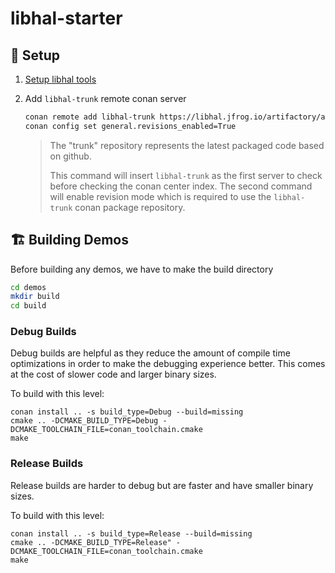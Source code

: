 # libhal-starter

## 🧰 Setup

1. [Setup libhal tools](https://libhal.github.io/prerequisites/)
2. Add `libhal-trunk` remote conan server

    ```bash
    conan remote add libhal-trunk https://libhal.jfrog.io/artifactory/api/conan/trunk-conan --insert
    conan config set general.revisions_enabled=True
    ```

    > The "trunk" repository represents the latest packaged code based on
    > github.
    >
    > This command will insert `libhal-trunk` as the first server to check
    > before checking the conan center index. The second command will enable
    > revision mode which is required to use the `libhal-trunk` conan package
    > repository.

## 🏗️ Building Demos

Before building any demos, we have to make the build directory

```bash
cd demos
mkdir build
cd build
```

### Debug Builds

Debug builds are helpful as they reduce the amount of compile time optimizations
in order to make the debugging experience better. This comes at the cost of
slower code and larger binary sizes.

To build with this level:

```
conan install .. -s build_type=Debug --build=missing
cmake .. -DCMAKE_BUILD_TYPE=Debug -DCMAKE_TOOLCHAIN_FILE=conan_toolchain.cmake
make
```

### Release Builds

Release builds are harder to debug but are faster and have smaller binary sizes.

To build with this level:

```
conan install .. -s build_type=Release --build=missing
cmake .. -DCMAKE_BUILD_TYPE=Release" -DCMAKE_TOOLCHAIN_FILE=conan_toolchain.cmake
make
```
